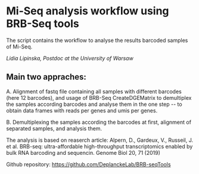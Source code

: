 # Mi-Seq analysis workflow using BRB-Seq tools
The script contains the workflow to analyse the results barcoded samples of Mi-Seq.

*Lidia Lipinska, Postdoc at the University of Warsaw*

## Main two appraches:
   A. Alignment of fastq file containing all samples with different barcodes (here 12 barcodes), and usage of BRB-Seq CreateDGEMatrix to demultiplex the samples according barcodes and analyse them in the one step -- to obtain data frames with reads per genes and umis per genes.
   

   B. Demultiplexing the samples according the barcodes at first, alignment of separated samples, and analysis them.
   
   
The analysis is based on reaserch article: Alpern, D., Gardeux, V., Russeil, J. et al. BRB-seq: ultra-affordable high-throughput transcriptomics enabled by bulk RNA barcoding and sequencin. Genome Biol 20, 71 (2019)

Github repository: https://github.com/DeplanckeLab/BRB-seqTools
